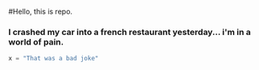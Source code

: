 #Hello, this is repo.

### I crashed my car into a french restaurant yesterday... i'm in a world of __pain.__ ###

```python
x = "That was a bad joke"
```
